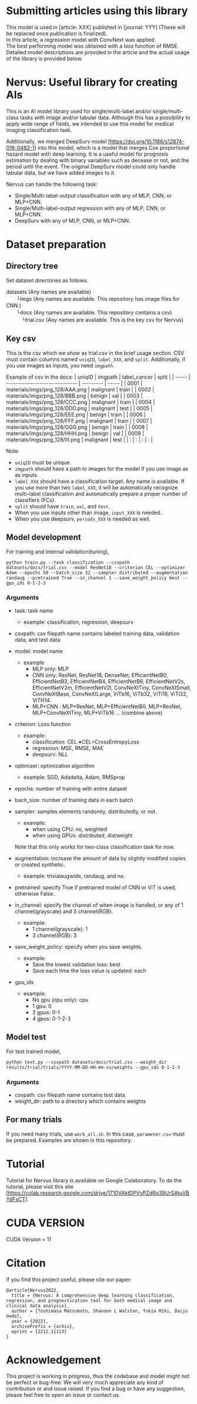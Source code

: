 # Submitting articles using this library
This model is used in [article: XXX] published in [journal: YYY] (These will be replaced once publication is finalized).  
In this article, a regression model with ConvNext was applied.  
The best performing model was obtained with a loss function of RMSE.  
Detailed model descriptions are provided in the article and the actual usage of the library is provided below.

# Nervus: Useful library for creating AIs
This is an AI model library used for single/multi-label and/or single/multi-class tasks with image and/or tabular data.
Although this has a possibility to apply wide range of fields, we intended to use this model for medical imaging classification task.

Additionally, we merged DeepSurv model [https://doi.org/10.1186/s12874-018-0482-1] into this model, which is a model that merges Cox proportional hazard model with deep learning. 
It is a useful model for prognosis estimation by dealing with binary variables such as decease or not, and the period until the event. 
The original DeepSurv model could only handle tabular data, but we have added images to it.

Nervus can handle the following task:
- Single/Multi-label-output classification with any of MLP, CNN, or MLP+CNN.
- Single/Multi-label-output regression with any of MLP, CNN, or MLP+CNN.
- DeepSurv with any of MLP, CNN, or MLP+CNN.

# Dataset preparation
## Directory tree
Set dataset directories as follows.
  
datasets (Any names are available)  
　　└imgs (Any names are available. This repository has image files for CNN.)  
　　└docs (Any names are available. This repository contains a csv)  
　　　└trial.csv (Any names are available. This is the key csv for Nervus)  

## Key csv
This is the csv which we show as trial.csv in the brief usage section.
CSV must contain columns named `uniqID`, `label_XXX`, and `split`. Additionally, if you use images as inputs, you need `imgpath`.

Example of csv in the docs:
| uniqID |             imgpath            | label_cancer | split |
| -----  | ------------------------------ |  ---------   | ----- |
| 0001   | materials/imgs/png_128/AAA.png | malignant    | train |
| 0002   | materials/imgs/png_128/BBB.png | benign       | val   |
| 0003   | materials/imgs/png_128/CCC.png | malignant    | train |
| 0004   | materials/imgs/png_128/DDD.png | malignant    | test  |
| 0005   | materials/imgs/png_128/EEE.png | benign       | train |
| 0006   | materials/imgs/png_128/FFF.png | malignant    | train |
| 0007   | materials/imgs/png_128/GGG.png | benign       | train |
| 0008   | materials/imgs/png_128/HHH.png | benign       | val   |
| 0009   | materials/imgs/png_128/III.png | malignant    | test  |
| :      | :                              | :            | :     |

Note:
- `uniqID` must be unique.
- `imgpath` should have a path to images for the model if you use image as as inputs.
- `label_XXX` should have a classification target. Any name is available. If you use more than two `label_XXX`, it will be automatically recognize multi-label classification and automatically prepare a proper number of classifiers (FCs).
- `split` should have `train`, `val`, and `test`.
- When you use inputs other than image, `input_XXX` is needed.
- When you use deepsurv, `periods_XXX` is needed as well.


## Model development
For training and internal validation(tuning),

`python train.py --task classification --csvpath datasets/docs/trial.csv --model ResNet18 --criterion CEL --optimizer Adam --epochs 50 --batch_size 32 --sampler distributed --augmentation randaug --pretrained True --in_channel 1 --save_weight_policy best --gpu_ids 0-1-2-3`

### Arguments
- task: task name
  - example: classification, regression, deepsurv
- csvpath: csv filepath name contains labeled training data, validation data, and test data
- model: model name
  - example
    - MLP only: MLP
    - CNN only: ResNet, ResNet18, DenseNet,
    EfficientNetB0, EfficientNetB2, EfficientNetB4, EfficientNetB6, EfficientNetV2s, EfficientNetV2m, EfficientNetV2l, ConvNeXtTiny, ConvNeXtSmall, ConvNeXtBase, ConvNeXtLarge, ViTb16, ViTb32, ViTl16, ViTl32, ViTH14.
    - MLP+CNN : MLP+ResNet, MLP+EfficientNetB0, MLP+ResNet, MLP+ConvNeXtTiny, MLP+ViTb16 ... (combine above)
- criterion: Loss function
  - example:
    - classification: CEL ※CEL=CrossEntropyLoss
    - regression: MSE, RMSE, MAE
    - deepsurv: NLL
- optimizer: optimization algorithm
  - example: SGD, Adadelta, Adam, RMSprop
- epochs: number of training with entire dataset
- bach_size: number of training data in each batch
- sampler: samples elements randomly, distributedly, or not.
  - example:
    - when using CPU: no, weighted
    - when using GPUs: distributed, distweight

  Note that this only works for two-class classification task for now.
- augmentation: increase the amount of data by slightly modified copies or created synthetic.
  - example: trivialaugwide, randaug, and no.
- pretrained: specify True if pretrained model of CNN or ViT is used, otherwise False.
- in_channel: specify the channel of when image is handled, or any of 1 channel(grayscale) and 3 channel(RGB).
  - example:
    - 1 channel(grayscale): 1
    - 3 channel(RGB): 3
- save_weight_policy: specify when you save weights.
  - example:
    - Save the lowest validation loss: best
    - Save each time the loss value is updated: each
- gpu_ids
  - example:
    - No gpu (cpu only): cpu
    - 1 gpu: 0
    - 2 gpus: 0-1
    - 4 gpus: 0-1-2-3


## Model test
For test trained model,

`python test.py --csvpath datasets/docs/trial.csv --weight_dir results/trial/trials/YYYY-MM-DD-HH-mm-ss/weights --gpu_ids 0-1-2-3`

### Arguments
- csvpath: csv filepath name contains test data.
- weight_dir: path to a directory which contains weights

## For many trials
If you need many trials, use `work_all.sh`. In this case, `parameter.csv` must be prepared. Examples are shown in this repository.


# Tutorial
Tutorial for Nervus library is available on Google Colaboratory.
To do the tutorial, please visit this site [https://colab.research.google.com/drive/1710VAktDPVyPZdRo39UrSAtuVBYdFsCT].


# CUDA VERSION
CUDA Version = 11


# Citation
If you find this project useful, please cite our paper:

```
@article{Nervus2022,
  title = {Nervus: A comprehensive deep learning classification, regression, and prognostication tool for both medical image and clinical data analysis},
  author = {Toshimasa Matsumoto, Shannon L Walston, Yukio Miki, Daiju Ueda},
  year = {2022},
  archivePrefix = {arXiv},
  eprint = {2212.11113}
}
```


# Acknowledgement
This project is working in progress, thus the codebase and model might not be perfect or bug-free. We will very much appreciate any kind of contribution or and issue raised. If you find a bug or have any suggestion, please feel free to open an issue or contact us.
